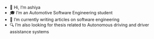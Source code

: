 - 👋 Hi, I’m ashiya
- 🎓 I’m an Automotive Software Engineering student
- 📝 I’m currently writing articles on software engineering
- 🔍 I’m also looking for thesis related to Autonomous driving and driver assistance systems

<!---
ashiya12/ashiya12 is a ✨ special ✨ repository because its `README.md` (this file) appears on your GitHub profile.
You can click the Preview link to take a look at your changes.
--->
